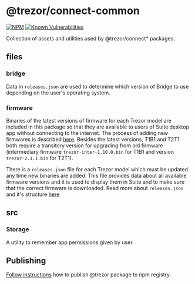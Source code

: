 # @trezor/connect-common

[![NPM](https://img.shields.io/npm/v/@trezor/connect-common.svg)](https://www.npmjs.org/package/@trezor/connect-common)
[![Known Vulnerabilities](https://snyk.io/test/github/trezor/trezor-suite/badge.svg?targetFile=packages/connect-common/package.json)](https://snyk.io/test/github/trezor/trezor-suite/badge.svg?targetFile=packages/connect-common/package.json)

Collection of assets and utilities used by @trezor/connect\* packages.

## files

### bridge

Data in `releases.json` are used to determine which version of Bridge to use depending on the user's operating system.

### firmware

Binaries of the latest versions of firmware for each Trezor model are included in this package so that they are available to users of Suite desktop app without connecting to the internet. The process of adding new firmwares is described [here](../../docs/releases/adding-new-firmwares.md). Besides the latest versions, T1B1 and T2T1 both require a transitory version for upgrading from old firmware (intermediary firmware `trezor-inter-1.10.0.bin` for T1B1 and version `trezor-2.1.1.bin` for T2T1).

There is a `releases.json` file for each Trezor model which must be updated any time new binaries are added. This file provides data about all available firmware versions and it is used to display them in Suite and to make sure that the correct firmware is downloaded. Read more about `releases.json` and it's structure [here](../../docs/releases/adding-new-firmwares.md#firmware-releasesjson-files-structure)

## src

### Storage

A utility to remember app permissions given by user.

## Publishing

[Follow instructions](../../docs/releases/npm-packages.md) how to publish @trezor package to npm registry.
